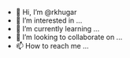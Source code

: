 - 👋 Hi, I’m @rkhugar
- 👀 I’m interested in ...
- 🌱 I’m currently learning ...
- 💞️ I’m looking to collaborate on ...
- 📫 How to reach me ...

<!---
rkhugar/rkhugar is a ✨ special ✨ repository because its `README.md` (this file) appears on your GitHub profile.
You can click the Preview link to take a look at your changes.
--->
